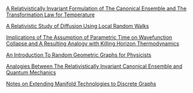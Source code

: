 <p><a href="https://iff3.github.io/RelativeInvariantThermo.pdf">A Relativistically Invariant Formulation of The Canonical Ensemble and The Transformation Law for Temperature</a>
<p><a href="https://iff3.github.io/RelativeDiffusion.pdf">A Relativistic Study of Diffusion Using Local Random Walks</a>
<p><a href="https://iff3.github.io/ParamTime.pdf">Implications of The Assumption of Parametric Time on Wavefunction Collapse and A Resulting Analogy with Killing Horizon Thermodynamics</a>
<p><a href="">An Introduction To Random Geometric Graphs for Physicists</a>
<p><a href="https://arxiv.org/pdf/2007.03772.pdf">Analogies Between The Relativistically Invariant Canonical Ensemble and Quantum Mechanics</a>
<p><a href="">Notes on Extending Manifold Technologies to Discrete Graphs</a>
